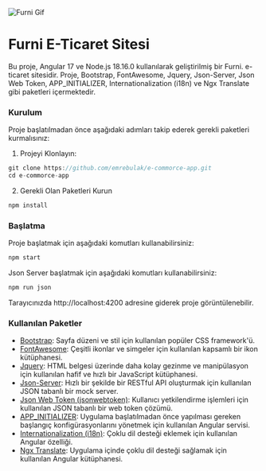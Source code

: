 ![Furni Gif](./src/assets/img/animation.gif "Furni Gif")

# Furni E-Ticaret Sitesi
Bu proje, Angular 17 ve Node.js 18.16.0 kullanılarak geliştirilmiş bir Furni. e-ticaret sitesidir. Proje, Bootstrap, FontAwesome, Jquery, Json-Server, Json Web Token, APP_INITIALIZER, Internationalization (i18n) ve Ngx Translate gibi paketleri içermektedir.

### Kurulum
Proje başlatılmadan önce aşağıdaki adımları takip ederek gerekli paketleri kurmalısınız:
1. Projeyi Klonlayın:
```javascript
git clone https://github.com/emrebulak/e-commorce-app.git
cd e-commorce-app
```
2. Gerekli Olan Paketleri Kurun
```javascript
npm install
```
### Başlatma
Proje başlatmak için aşağıdaki komutları kullanabilirsiniz:
```javascript
npm start
```
Json Server başlatmak için aşağıdaki komutları kullanabilirsiniz:
```javascript
npm run json
```
Tarayıcınızda http://localhost:4200 adresine giderek proje görüntülenebilir.
### Kullanılan Paketler
- [Bootstrap](https://getbootstrap.com/): Sayfa düzeni ve stil için kullanılan popüler CSS framework'ü.
- [FontAwesome](https://fontawesome.com/): Çeşitli ikonlar ve simgeler için kullanılan kapsamlı bir ikon kütüphanesi.
- [Jquery](https://jquery.com/): HTML belgesi üzerinde daha kolay gezinme ve manipülasyon için kullanılan hafif ve hızlı bir JavaScript kütüphanesi.
- [Json-Server](https://github.com/typicode/json-server): Hızlı bir şekilde bir RESTful API oluşturmak için kullanılan JSON tabanlı bir mock server.
- [Json Web Token (jsonwebtoken)](https://www.npmjs.com/package/jsonwebtoken): Kullanıcı yetkilendirme işlemleri için kullanılan JSON tabanlı bir web token çözümü.
- [APP_INITIALIZER](https://angular.io/api/core/APP_INITIALIZER): Uygulama başlatılmadan önce yapılması gereken başlangıç konfigürasyonlarını yönetmek için kullanılan Angular servisi.
- [Internationalization (i18n)](https://angular.io/guide/i18n): Çoklu dil desteği eklemek için kullanılan Angular özelliği.
- [Ngx Translate](https://github.com/ngx-translate/core): Uygulama içinde çoklu dil desteği sağlamak için kullanılan Angular kütüphanesi.



